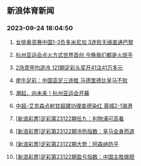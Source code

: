 ## 新浪体育新闻 
### 2023-09-24 18:04:50

1. [女排奥资赛中国1-3负多米尼加 3连败无缘直通巴黎](https://sports.sina.com.cn/others/volleyball/2023-09-23/doc-imznthvc0926036.shtml)

2. [杭州亚运会点火方式世界首创 今晚我们都是火炬手](https://sports.sina.com.cn/o/2023-09-23/doc-imznthux1078915.shtml)

3. [2场意甲均造冷 121期足彩头奖开41注41万多元](https://sports.sina.com.cn/l/2023-09-24/doc-imznucyp0596442.shtml)

4. [佬牛足彩：中国亚足三连胜  马德里德比皇马不败](https://sports.sina.com.cn/l/2023-09-24/doc-imznuqqp0248214.shtml)

5. [潮起，向未来！杭州亚运会开幕](https://sports.sina.com.cn/o/2023-09-23/doc-imznthuz4160341.shtml)

6. [中超-艾克森点射甘超建功理查德染红 蓉城2-1海港](https://sports.sina.com.cn/china/j/2023-09-23/doc-imznthuy6390426.shtml)

7. [[新浪彩票]足彩第23122期任九：利物浦可高看](https://sports.sina.com.cn/l/2023-09-24/doc-imznucyr3699103.shtml)

8. [[新浪彩票]足彩第23122期冷热指数：皇马全身而退](https://sports.sina.com.cn/l/2023-09-24/doc-imznucyt0477155.shtml)

9. [[新浪彩票]足彩第23122期大势：阿森纳防平](https://sports.sina.com.cn/l/2023-09-24/doc-imznucyt0475973.shtml)

10. [[新浪彩票]足彩第23122期盈亏指数：中国主胜做胆](https://sports.sina.com.cn/l/2023-09-24/doc-imznucyt0476688.shtml)

